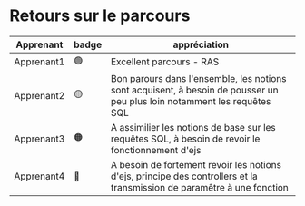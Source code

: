 # Retours sur le parcours


| Apprenant  | badge | appréciation                                                                                                             |
| ---------- | ----- | ------------------------------------------------------------------------------------------------------------------------ |
| Apprenant1 | 🟢     | Excellent parcours - RAS                                                                                                 |
| Apprenant2 | 🟡     | Bon parours dans l'ensemble, les notions sont acquisent, à besoin de pousser un peu plus loin notamment les requêtes SQL |
| Apprenant3 | 🟠     | A assimilier les notions de base sur les requêtes SQL, à besoin de revoir le fonctionnement d'ejs                        |
| Apprenant4 | 🔴     | A besoin de fortement revoir les notions d'ejs, principe des controllers et la transmission de paramêtre à une fonction  |
